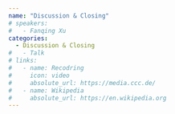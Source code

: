```yaml
---
name: "Discussion & Closing"
# speakers:
#   - Fanqing Xu
categories:
  - Discussion & Closing
#   - Talk
# links:
#   - name: Recodring
#     icon: video
#     absolute_url: https://media.ccc.de/
#   - name: Wikipedia
#     absolute_url: https://en.wikipedia.org
---
```

